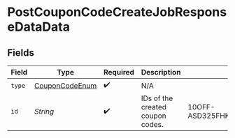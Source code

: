 # PostCouponCodeCreateJobResponseDataData


## Fields

| Field                                                       | Type                                                        | Required                                                    | Description                                                 | Example                                                     |
| ----------------------------------------------------------- | ----------------------------------------------------------- | ----------------------------------------------------------- | ----------------------------------------------------------- | ----------------------------------------------------------- |
| `type`                                                      | [CouponCodeEnum](../../models/components/CouponCodeEnum.md) | :heavy_check_mark:                                          | N/A                                                         |                                                             |
| `id`                                                        | *String*                                                    | :heavy_check_mark:                                          | IDs of the created coupon codes.                            | 10OFF-ASD325FHK324UJDOI2M3JNES99                            |